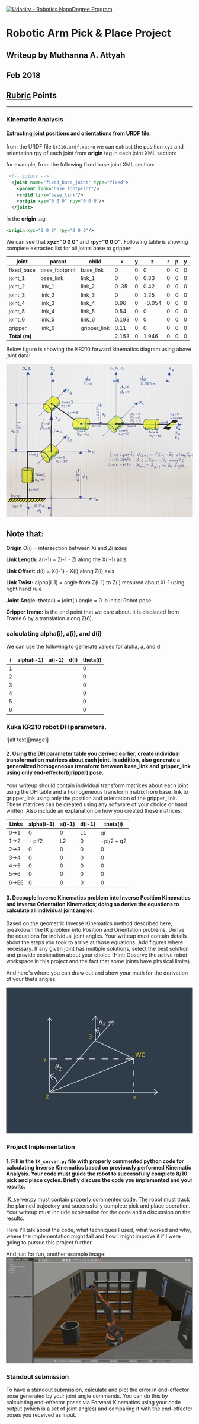 [![Udacity - Robotics NanoDegree Program](https://s3-us-west-1.amazonaws.com/udacity-robotics/Extra+Images/RoboND_flag.png)](https://www.udacity.com/robotics)
# Robotic Arm Pick & Place Project

## Writeup by Muthanna A. Attyah
## Feb 2018

[//]: # (Image References)

[image2]: ./misc_images/misc3.png
[image3]: ./misc_images/misc2.png

## [Rubric](https://review.udacity.com/#!/rubrics/972/view) Points
---

### Kinematic Analysis

#### Extracting joint positions and orientations from URDF file.

from the URDF file `kr210.urdf.xacro` we can extract the position xyz and orientation rpy of each joint from **origin** tag in each joint XML section:

for example, from the following fixed base joint XML section:

```xml
 <!-- joints -->
  <joint name="fixed_base_joint" type="fixed">
    <parent link="base_footprint"/>
    <child link="base_link"/>
    <origin xyz="0 0 0" rpy="0 0 0"/>
  </joint>
```
In the **origin** tag:
```xml
<origin xyz="0 0 0" rpy="0 0 0"/>
```
We can see that **xyz="0 0 0"** and **rpy="0 0 0"**. Following table is showing complete extracted list for all joints base to gripper:

joint | parant | child | x | y | z | r | p | y |
--- | --- | --- | --- | --- | --- | --- | --- | --- |
fixed_base | base_footprint | base_link | 0 | 0 | 0 | 0 | 0 | 0 |
joint_1 | base_link | link_1 | 0 | 0 | 0.33 | 0 | 0 | 0 |
joint_2 | link_1 | link_2 | 0 .35| 0 | 0.42 | 0 | 0 | 0 |
joint_3 | link_2 | link_3 | 0 | 0 | 1.25 | 0 | 0 | 0 |
joint_4 | link_3 | link_4 | 0.96 | 0 | -0.054 | 0 | 0 | 0 |
joint_5 | link_4 | link_5 | 0.54 | 0 | 0 | 0 | 0 | 0 |
joint_6 | link_5 | link_6 | 0.193 | 0 | 0 | 0 | 0 | 0 |
gripper | link_6 | gripper_link | 0.11 | 0 | 0 | 0 | 0 | 0 |
**Total (m)** |  |  | 2.153 | 0 | 1.946 | 0 | 0 | 0 |

Below figure is showing the KR210 forward kinematics diagram using above joint data:

<p align="center"> <img src="./misc_images/KR210_FK.jpg"> </p>

Note that:
---
**Origin** O(i) = intersection between Xi and Zi axies

**Link Length:** a(i-1) = Zi-1 - Zi along the X(i-1) axis

**Link Offset:** d(i) = X(i-1) - X(i) along Z(i) axis

**Link Twist:** alpha(i-1) = angle from Z(i-1) to Z(i) mesured about Xi-1 using right hand rule

**Joint Angle:** theta(i) = joint(i) angle = 0 in initial Robot pose

**Gripper frame:** is the end point that we care about. it is displaced from Frame 6 by a translation along Z(6).


### calculating alpha(i), a(i), and d(i)

We can use the following to generate values for alpha, a, and d:







i | alpha(i-1) | a(i-1) | d(i) | theta(i) |
--- | --- | --- | --- | --- |
1 |  |  |  | 0 |
2 |  |  |  | 0 |
3 |  |  |  | 0 |
4 |  |  |  | 0 |
5 |  |  |  | 0 |
6 |  |  |  | 0 |

### Kuka KR210 robot DH parameters.

![alt text][image1]

#### 2. Using the DH parameter table you derived earlier, create individual transformation matrices about each joint. In addition, also generate a generalized homogeneous transform between base_link and gripper_link using only end-effector(gripper) pose.


Your writeup should contain individual transform matrices about each joint using the DH table and a homogeneous transform matrix from base_link to gripper_link using only the position and orientation of the gripper_link. These matrices can be created using any software of your choice or hand written. Also include an explanation on how you created these matrices.


Links | alpha(i-1) | a(i-1) | d(i-1) | theta(i)
--- | --- | --- | --- | ---
0->1 | 0 | 0 | L1 | qi
1->2 | - pi/2 | L2 | 0 | -pi/2 + q2
2->3 | 0 | 0 | 0 | 0
3->4 |  0 | 0 | 0 | 0
4->5 | 0 | 0 | 0 | 0
5->6 | 0 | 0 | 0 | 0
6->EE | 0 | 0 | 0 | 0


#### 3. Decouple Inverse Kinematics problem into Inverse Position Kinematics and inverse Orientation Kinematics; doing so derive the equations to calculate all individual joint angles.

Based on the geometric Inverse Kinematics method described here, breakdown the IK problem into Position and Orientation problems. Derive the equations for individual joint angles. Your writeup must contain details about the steps you took to arrive at those equations. Add figures where necessary. If any given joint has multiple solutions, select the best solution and provide explanation about your choice (Hint: Observe the active robot workspace in this project and the fact that some joints have physical limits).


And here's where you can draw out and show your math for the derivation of your theta angles. 

![alt text][image2]

### Project Implementation

#### 1. Fill in the `IK_server.py` file with properly commented python code for calculating Inverse Kinematics based on previously performed Kinematic Analysis. Your code must guide the robot to successfully complete 8/10 pick and place cycles. Briefly discuss the code you implemented and your results. 

IK_server.py must contain properly commented code. The robot must track the planned trajectory and successfully complete pick and place operation. Your writeup must include explanation for the code and a discussion on the results.

Here I'll talk about the code, what techniques I used, what worked and why, where the implementation might fail and how I might improve it if I were going to pursue this project further.  

And just for fun, another example image:
![alt text][image3]


### Standout submission

To have a standout submission, calculate and plot the error in end-effector pose generated by your joint angle commands. You can do this by calculating end-effector poses via Forward Kinematics using your code output (which is a set of joint angles) and comparing it with the end-effector poses you received as input.
